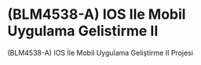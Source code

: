 # (BLM4538-A) IOS Ile Mobil Uygulama Gelistirme II
 (BLM4538-A) IOS İle Mobil Uygulama Geliştirme II Projesi
